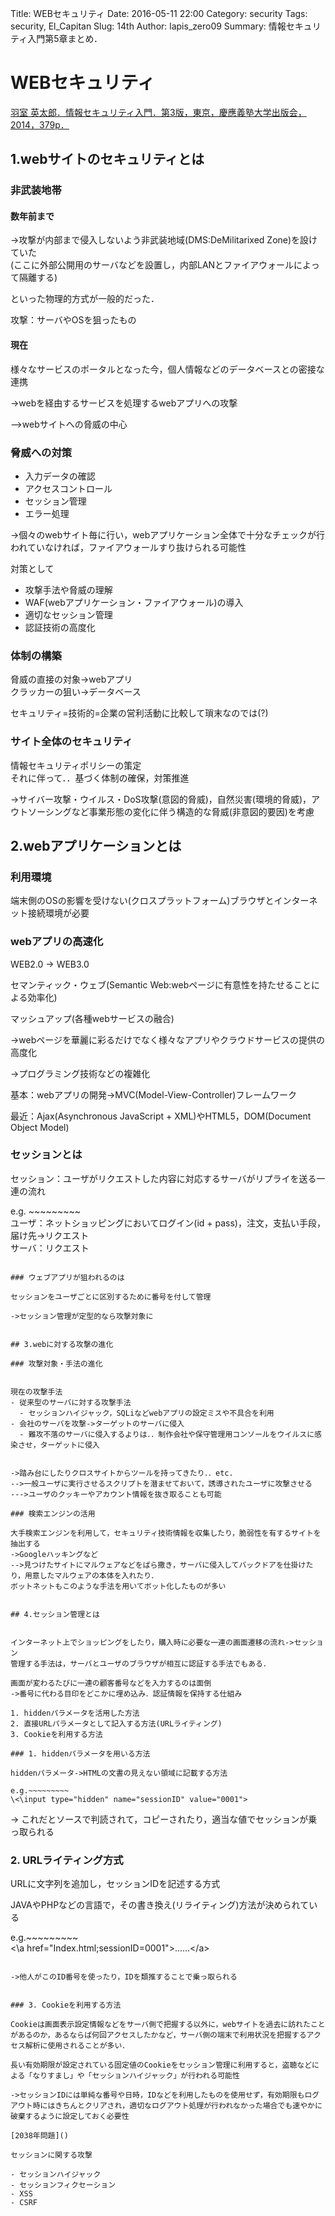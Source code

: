 Title: WEBセキュリティ
Date: 2016-05-11 22:00
Category: security
Tags: security, El_Capitan
Slug: 14th
Author: lapis_zero09
Summary: 情報セキュリティ入門第5章まとめ．

# WEBセキュリティ

[羽室 英太郎．情報セキュリティ入門．第3版，東京，慶應義塾大学出版会，2014，379p．](http://www.amazon.co.jp/%E6%83%85%E5%A0%B1%E3%82%BB%E3%82%AD%E3%83%A5%E3%83%AA%E3%83%86%E3%82%A3%E5%85%A5%E9%96%80-%E7%AC%AC3%E7%89%88-%EF%A8%9E%E5%AE%A4-%E8%8B%B1%E5%A4%AA%E9%83%8E/dp/4766421655/ref=pd_sim_14_3?ie=UTF8&dpID=51L1j2RYMNL&dpSrc=sims&preST=_AC_UL160_SR113%2C160_&refRID=1MW1F8KA1HKMPSYHV7FN)


## 1.webサイトのセキュリティとは

### 非武装地帯

#### 数年前まで

->攻撃が内部まで侵入しないよう非武装地域(DMS:DeMilitarixed Zone)を設けていた  
  (ここに外部公開用のサーバなどを設置し，内部LANとファイアウォールによって隔離する)  

といった物理的方式が一般的だった．  

攻撃：サーバやOSを狙ったもの

#### 現在

様々なサービスのポータルとなった今，個人情報などのデータベースとの密接な連携  

->webを経由するサービスを処理するwebアプリへの攻撃  

-->webサイトへの脅威の中心

### 脅威への対策

- 入力データの確認
- アクセスコントロール
- セッション管理
- エラー処理

->個々のwebサイト毎に行い，webアプリケーション全体で十分なチェックが行われていなければ，ファイアウォールすり抜けられる可能性  

対策として

- 攻撃手法や脅威の理解
- WAF(webアプリケーション・ファイアウォール)の導入
- 適切なセッション管理
- 認証技術の高度化


### 体制の構築

脅威の直接の対象->webアプリ  
クラッカーの狙い->データベース  

セキュリティ=技術的=企業の営利活動に比較して瑣末なのでは(?)

### サイト全体のセキュリティ

情報セキュリティポリシーの策定  
それに伴って．．基づく体制の確保，対策推進  

->サイバー攻撃・ウイルス・DoS攻撃(意図的脅威)，自然災害(環境的脅威)，アウトソーシングなど事業形態の変化に伴う構造的な脅威(非意図的要因)を考慮  

## 2.webアプリケーションとは

### 利用環境

端末側のOSの影響を受けない(クロスプラットフォーム)ブラウザとインターネット接続環境が必要

### webアプリの高速化

WEB2.0 -> WEB3.0  

セマンティック・ウェブ(Semantic Web:webページに有意性を持たせることによる効率化)  

マッシュアップ(各種webサービスの融合)  

->webページを華麗に彩るだけでなく様々なアプリやクラウドサービスの提供の高度化  

->プログラミング技術などの複雑化  

基本：webアプリの開発->MVC(Model-View-Controller)フレームワーク  

最近：Ajax(Asynchronous JavaScript + XML)やHTML5，DOM(Document Object Model)  


### セッションとは

セッション：ユーザがリクエストした内容に対応するサーバがリプライを送る一連の流れ  

e.g.  ~~~~~~~~~  
ユーザ：ネットショッピングにおいてログイン(id + pass)，注文，支払い手段，届け先->リクエスト  
サーバ：リクエスト  
~~~~~~~~  

### ウェブアプリが狙われるのは

セッションをユーザごとに区別するために番号を付して管理  

->セッション管理が定型的なら攻撃対象に


## 3.webに対する攻撃の進化

### 攻撃対象・手法の進化


現在の攻撃手法
- 従来型のサーバに対する攻撃手法
  - セッションハイジャック，SQLiなどwebアプリの設定ミスや不具合を利用
- 会社のサーバを攻撃->ターゲットのサーバに侵入
  - 難攻不落のサーバに侵入するよりは．．制作会社や保守管理用コンソールをウイルスに感染させ，ターゲットに侵入


->踏み台にしたりクロスサイトからツールを持ってきたり．．etc.  
-->一般ユーザに実行させるスクリプトを潜ませておいて，誘導されたユーザに攻撃させる  
--->ユーザのクッキーやアカウント情報を抜き取ることも可能  

### 検索エンジンの活用

大手検索エンジンを利用して，セキュリティ技術情報を収集したり，脆弱性を有するサイトを抽出する  
->Googleハッキングなど  
-->見つけたサイトにマルウェアなどをばら撒き，サーバに侵入してバックドアを仕掛けたり，用意したマルウェアの本体を入れたり．  
ボットネットもこのような手法を用いてボット化したものが多い  


## 4.セッション管理とは


インターネット上でショッピングをしたり，購入時に必要な一連の画面遷移の流れ->セッション  
管理する手法は，サーバとユーザのブラウザが相互に認証する手法でもある．  

画面が変わるたびに一連の顧客番号などを入力するのは面倒  
->番号に代わる目印をどこかに埋め込み．認証情報を保持する仕組み  

1. hiddenパラメータを活用した方法
2. 直接URLパラメータとして記入する方法(URLライティング)
3. Cookieを利用する方法

### 1. hiddenパラメータを用いる方法

hiddenパラメータ->HTMLの文書の見えない領域に記載する方法  

e.g.~~~~~~~~~  
\<\input type="hidden" name="sessionID" value="0001">  
~~~~~~~~~~~~~  
-> これだとソースで判読されて，コピーされたり，適当な値でセッションが乗っ取られる


### 2. URLライティング方式

URLに文字列を追加し，セッションIDを記述する方式  

JAVAやPHPなどの言語で，その書き換え(リライティング)方法が決められている  

e.g.~~~~~~~~~  
<\a href="Index.html;sessionID=0001">......<\/a>  
~~~~~~~~~~~~~  

->他人がこのID番号を使ったり，IDを類推することで乗っ取られる


### 3. Cookieを利用する方法

Cookieは画面表示設定情報などをサーバ側で把握する以外に，webサイトを過去に訪れたことがあるのか，あるならば何回アクセスしたかなど，サーバ側の端末で利用状況を把握するアクセス解析に使用されることが多い．  

長い有効期限が設定されている固定値のCookieをセッション管理に利用すると，盗聴などによる「なりすまし」や「セッションハイジャック」が行われる可能性  

->セッションIDには単純な番号や日時，IDなどを利用したものを使用せず，有効期限もログアウト時にはきちんとクリアされ，適切なログアウト処理が行われなかった場合でも速やかに破棄するように設定しておく必要性  

[2038年問題]()  

セッションに関する攻撃

- セッションハイジャック
- セッションフィクセーション
- XSS
- CSRF










